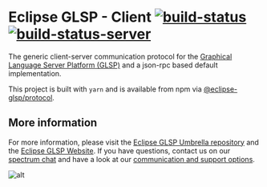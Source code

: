 # Eclipse GLSP - Client [![build-status](https://img.shields.io/jenkins/build?jobUrl=https%3A%2F%2Fci.eclipse.org%2Fglsp%2Fjob%2Feclipse-glsp%2Fjob%2Fglsp-client%2Fjob%2Fmaster%2F)](https://ci.eclipse.org/glsp/job/eclipse-glsp/job/glsp-client/job/master) [![build-status-server](https://img.shields.io/jenkins/build?jobUrl=https://ci.eclipse.org/glsp/job/deploy-npm-glsp-client/&label=publish)](https://ci.eclipse.org/glsp/job/deploy-npm-glsp-client/)

The generic client-server communication protocol for the [Graphical Language Server Platform (GLSP)](https://github.com/eclipse-glsp/glsp) and a json-rpc based default implementation.


This project is built with `yarn` and is available from npm via [@eclipse-glsp/protocol](https://www.npmjs.com/package/@eclipse-glsp/protocol).


## More information

For more information, please visit the [Eclipse GLSP Umbrella repository](https://github.com/eclipse-glsp/glsp) and the [Eclipse GLSP Website](https://www.eclipse.org/glsp/). If you have questions, contact us on our [spectrum chat](https://spectrum.chat/glsp/) and have a look at our [communication and support options](https://www.eclipse.org/glsp/contact/).

![alt](https://www.eclipse.org/glsp/images/diagramanimated.gif)

